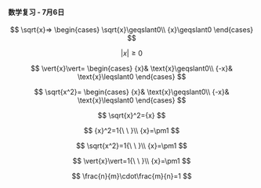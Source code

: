 #### 数学复习 - 7月6日

$$
\sqrt{x}=>
\begin{cases}
\sqrt{x}\geqslant0\\
{x}\geqslant0
\end{cases}
$$

$$
\vert{x}\vert\geqslant0
$$

$$
\vert{x}\vert=
\begin{cases}
{x}& \text{x}\geqslant0\\
{-x}& \text{x}\leqslant0
\end{cases}
$$

$$
\sqrt{x^2}=
\begin{cases}
{x}& \text{x}\geqslant0\\
{-x}& \text{x}\leqslant0
\end{cases}
$$

$$
\sqrt{x}^2={x}
$$

$$
{x}^2=1{\ \ }\\
{x}=\pm1
$$

$$
\sqrt{x^2}=1{\ \ }\\
{x}=\pm1
$$

$$
\vert{x}\vert=1{\ \ }\\
{x}=\pm1
$$

$$
\frac{n}{m}\cdot\frac{m}{n}=1
$$



